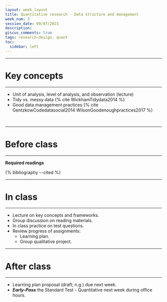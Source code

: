 ```yaml
---
layout: week_layout
title: Quantitative research - Data structure and management
week_num: 3
session_date: 09/07/2023
description:
giscus_comments: true
tags: research-design, quant
toc:
  sidebar: left
---
```


---
# Key concepts
---

<!-- - Understand these concepts, their connections, and their roles in research design {% cite MeierResearchDesign2014 ShoemakerTheoreticalStatementsRelating2003 %}:
	- theory, concept, assumption
	- theoretical/operational definition
	- hypothesis, variables -->
- Unit of analysis, level of analysis, and observation (lecture)
- Tidy vs. messy data {% cite WickhamTidydata2014 %}
- Good data management practices {% cite GentzkowCodedatasocial2014 WilsonGoodenoughpractices2017 %}

<br>

---
# Before class
---

**Required readings**

{% bibliography --cited %}

---
# In class
---

- Lecture on key concepts and frameworks.
- Group discussion on reading materials.
- In class practice on test questions.
- Review progress of assignments:
	- Learning plan.
	- Group qualitative project.

---
# After class
---

- Learning plan proposal (draft; n.g.) due next week.
- **_Early-Pass_** the Standard Test - Quantitative next week during office hours.
